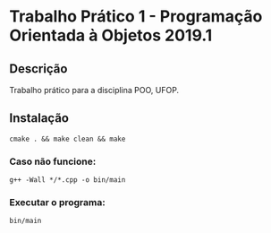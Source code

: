 # Trabalho Prático 1 - Programação Orientada à Objetos 2019.1

## Descrição
Trabalho prático para a disciplina POO, UFOP.

## Instalação

```
cmake . && make clean && make
```
### Caso não funcione:

```
g++ -Wall */*.cpp -o bin/main
```

### Executar o programa:

```
bin/main
```
